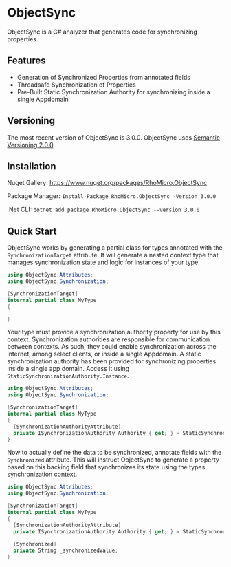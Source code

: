 # ObjectSync #

ObjectSync is a C# analyzer that generates code for synchronizing properties.

## Features ##

* Generation of Synchronized Properties from annotated fields
* Threadsafe Synchronization of Properties
* Pre-Built Static Synchronization Authority for synchronizing inside a single Appdomain

## Versioning ##

The most recent version of ObjectSync is 3.0.0.
ObjectSync uses [Semantic Versioning 2.0.0](https://semver.org/).
## Installation ##

Nuget Gallery: https://www.nuget.org/packages/RhoMicro.ObjectSync

Package Manager: `Install-Package RhoMicro.ObjectSync -Version 3.0.0`

.Net CLI: `dotnet add package RhoMicro.ObjectSync --version 3.0.0`
## Quick Start ##

ObjectSync works by generating a partial class for types annotated with the `SynchronizationTarget` attribute. It will generate a nested context type that manages synchronization state and logic for instances of your type. 

```cs
using ObjectSync.Attributes;
using ObjectSync.Synchronization;

[SynchronizationTarget]
internal partial class MyType
{

}
```

Your type must provide a synchronization authority property for use by this context. Synchronization authorities are responsible for communication between contexts. As such, they could enable synchronization across the internet, among select clients, or inside a single Appdomain. A static synchronization authority has been provided for synchronizing properties inside a single app domain. Access it using `StaticSynchronizationAuthority.Instance`. 

```cs
using ObjectSync.Attributes;
using ObjectSync.Synchronization;

[SynchronizationTarget]
internal partial class MyType
{
  [SynchronizationAuthorityAttribute]
  private ISynchronizationAuthority Authority { get; } = StaticSynchronizationAuthority.Instance;
}
```

Now to actually define the data to be synchronized, annotate fields with the `Synchronized` attribute. This will instruct ObjectSync to generate a property based on this backing field that synchronizes its state using the types synchronization context.

```cs
using ObjectSync.Attributes;
using ObjectSync.Synchronization;

[SynchronizationTarget]
internal partial class MyType
{
  [SynchronizationAuthorityAttribute]
  private ISynchronizationAuthority Authority { get; } = StaticSynchronizationAuthority.Instance;
  
  [Synchronized]
  private String _synchronizedValue;
}
```
